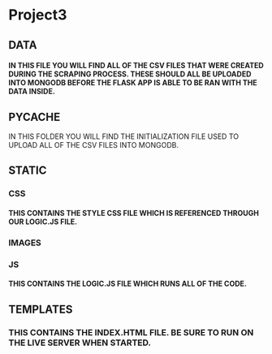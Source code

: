 # Project3

## DATA
#### IN THIS FILE YOU WILL FIND ALL OF THE CSV FILES THAT WERE CREATED DURING THE SCRAPING PROCESS. THESE SHOULD ALL BE UPLOADED INTO MONGODB BEFORE THE FLASK APP IS ABLE TO BE RAN WITH THE DATA INSIDE. 
## __PYCACHE__
IN THIS FOLDER YOU WILL FIND THE INITIALIZATION FILE USED TO UPLOAD ALL OF THE CSV FILES INTO MONGODB. 
## STATIC 
### CSS
#### THIS CONTAINS THE STYLE CSS FILE WHICH IS REFERENCED THROUGH OUR LOGIC.JS FILE.
### IMAGES
### JS
#### THIS CONTAINS THE LOGIC.JS FILE WHICH RUNS ALL OF THE CODE. 
## TEMPLATES
### THIS CONTAINS THE INDEX.HTML FILE. BE SURE TO RUN ON THE LIVE SERVER WHEN STARTED. 
